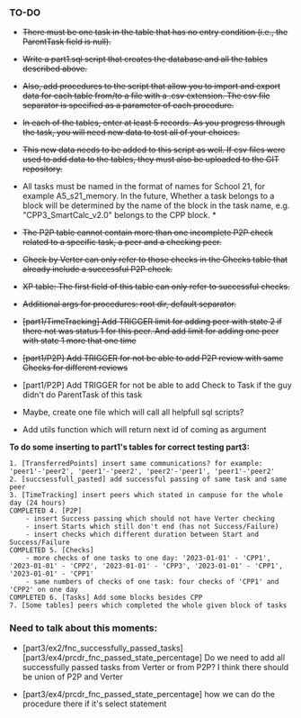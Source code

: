 ### TO-DO
- ~~There must be one task in the table that has no entry condition (i.e., the ParentTask field is null).~~

- ~~Write a part1.sql script that creates the database and all the tables described above.~~

- ~~Also, add procedures to the script that allow you to import and export data for each table from/to a file with a .csv extension.
The csv file separator is specified as a parameter of each procedure.~~

- ~~In each of the tables, enter at least 5 records.
As you progress through the task, you will need new data to test all of your choices.~~

- ~~This new data needs to be added to this script as well.
If csv files were used to add data to the tables, they must also be uploaded to the GIT repository.~~

- All tasks must be named in the format of names for School 21, for example A5_s21_memory.
In the future, Whether a task belongs to a block will be determined by the name of the block in the task name, e.g. "CPP3_SmartCalc_v2.0" belongs to the CPP block. *

- ~~The P2P table cannot contain more than one incomplete P2P check related to a specific task, a peer and a checking peer.~~

- ~~Сheck by Verter can only refer to those checks in the Checks table that already include a successful P2P check.~~

- ~~XP table: The first field of this table can only refer to successful checks.~~

- ~~Additional args for procedures: root dir, default separator.~~

- ~~[part1/TimeTracking] Add TRIGGER limit for adding peer with state 2 if there not was  status 1 for this peer. And add limit for adding one peer with state 1 more that one time~~

- ~~[part1/P2P] Add TRIGGER for not be able to add P2P review with same Checks for different reviews~~

- [part1/P2P] Add TRIGGER for not be able to add Check to Task if the guy didn't do ParentTask of this task 

- Maybe, create one file which will call all helpfull sql scripts?

- Add utils function which will return next id of coming as argument 


**To do some inserting to part1's tables for correct testing part3:**

	1. [TransferredPoints] insert same communications? for example: 'peer1'-'peer2', 'peer1'-'peer2', 'peer2'-'peer1', 'peer1'-'peer2'
	2. [succsessfull_pasted] add successful passing of same task and same peer
	3. [TimeTracking] insert peers which stated in campuse for the whole day (24 hours)
	COMPLETED 4. [P2P] 
		- insert Success passing which should not have Verter checking
		- insert Starts which still don't end (has not Success/Failure)
		- insert checks which different duration between Start and Success/Failure
	COMPLETED 5. [Checks] 
		- more checks of one tasks to one day: '2023-01-01' - 'CPP1', '2023-01-01' - 'CPP2', '2023-01-01' - 'CPP3', '2023-01-01' - 'CPP1', '2023-01-01' - 'CPP1'
		- same numbers of checks of one task: four checks of 'CPP1' and 'CPP2' on one day
	COMPLETED 6. [Tasks] Add some blocks besides CPP
	7. [Some tables] peers which completed the whole given block of tasks 



### Need to talk about this moments:

- [part3/ex2/fnc_successfully_passed_tasks] [part3/ex4/prcdr_fnc_passed_state_percentage] Do we need to add all successfully passed tasks from Verter or from P2P? I think there should be union of P2P and Verter

- [part3/ex4/prcdr_fnc_passed_state_percentage] how we can do the procedure there if it's select statement
